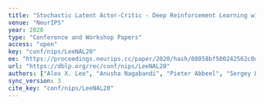 ```yaml
---
title: "Stochastic Latent Actor-Critic - Deep Reinforcement Learning with a Latent Variable Model."
venue: "NeurIPS"
year: 2020
type: "Conference and Workshop Papers"
access: "open"
key: "conf/nips/LeeNAL20"
ee: "https://proceedings.neurips.cc/paper/2020/hash/08058bf500242562c0d031ff830ad094-Abstract.html"
url: "https://dblp.org/rec/conf/nips/LeeNAL20"
authors: ["Alex X. Lee", "Anusha Nagabandi", "Pieter Abbeel", "Sergey Levine"]
sync_version: 3
cite_key: "conf/nips/LeeNAL20"
---
```


